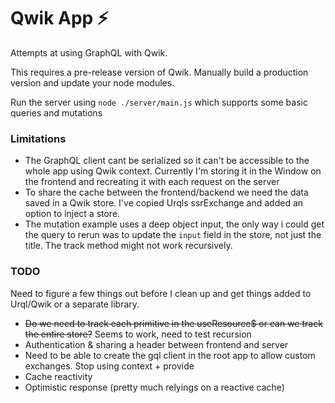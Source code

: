 # Qwik App ⚡️

Attempts at using GraphQL with Qwik.

This requires a pre-release version of Qwik. Manually build a production version and update your node modules.

Run the server using `node ./server/main.js` which supports some basic queries and mutations

### Limitations

- The GraphQL client cant be serialized so it can't be accessible to the whole app using Qwik context. Currently I'm storing it in the Window on the frontend and recreating it with each request on the server
- To share the cache between the frontend/backend we need the data saved in a Qwik store. I've copied Urqls ssrExchange and added an option to inject a store.
- The mutation example uses a deep object input, the only way i could get the query to rerun was to update the `input` field in the store, not just the title. The track method might not work recursively.

### TODO

Need to figure a few things out before I clean up and get things added to Urql/Qwik or a separate library.

- ~~Do we need to track each primitive in the useResource$ or can we track the entire store?~~ Seems to work, need to test recursion
- Authentication & sharing a header between frontend and server
- Need to be able to create the gql client in the root app to allow custom exchanges. Stop using context + provide
- Cache reactivity
- Optimistic response (pretty much relyings on a reactive cache)

